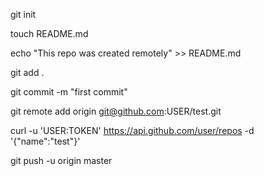 git init

touch README.md

echo "This repo was created remotely" >> README.md

git add .

git commit -m "first commit"

git remote add origin git@github.com:USER/test.git

curl -u 'USER:TOKEN' https://api.github.com/user/repos -d '{"name":"test"}'

git push -u origin master
